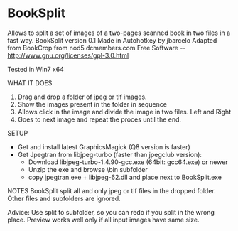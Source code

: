 # BookSplit
Allows to split a set of images of a two-pages scanned book in two files in a fast way.
BookSplit
version 0.1
Made in Autohotkey by jbarcelo
Adapted from BookCrop from nod5.dcmembers.com 
Free Software -- http://www.gnu.org/licenses/gpl-3.0.html

Tested in Win7 x64

WHAT IT DOES
1. Drag and drop a folder of jpeg or tif images.
2. Show the images present in the folder in sequence
3. Allows click in the image and divide the image in two files. Left and Right
4. Goes to next image and repeat the proces until the end.


SETUP
- Get and install latest GraphicsMagick (Q8 version is faster)
- Get Jpegtran from libjpeg-turbo (faster than jpegclub version):
  - Download libjpeg-turbo-1.4.90-gcc.exe (64bit: gcc64.exe) or newer
  - Unzip the exe and browse \bin subfolder
  - copy jpegtran.exe + libjpeg-62.dll and place next to BookSplit.exe

NOTES
BookSplit split all and only jpeg or tif files in the dropped folder.
Other files and subfolders are ignored.

Advice: Use split to subfolder, so you can redo if you split in the wrong place.
Preview works well only if all input images have same size.
